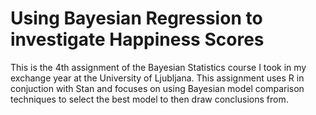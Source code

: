 # Using Bayesian Regression to investigate Happiness Scores

This is the 4th assignment of the Bayesian Statistics course I took in my exchange year at the University of Ljubljana. This assignment uses R in conjuction with Stan and focuses on using Bayesian model comparison techniques to select the best model to then draw conclusions from.
 
